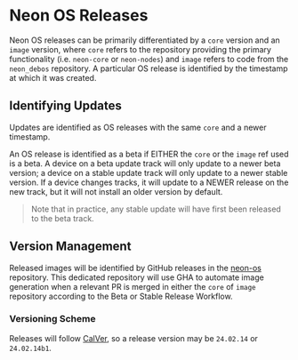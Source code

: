 # Neon OS Releases
Neon OS releases can be primarily differentiated by a `core` version and
an `image` version, where `core` refers to the repository providing the primary
functionality (i.e. `neon-core` or `neon-nodes`) and `image` refers to code from
the `neon_debos` repository. A particular OS release  is identified by the 
timestamp at which it was created.

## Identifying Updates
Updates are identified as OS releases with the same `core` and a newer timestamp.

An OS release is identified as a beta if EITHER the `core` or the `image` ref
used is a beta. A device on a beta update track will only update to a newer
beta version; a device on a stable update track will only update to a newer
stable version. If a device changes tracks, it will update to a NEWER release on
the new track, but it will not install an older version by default.
> Note that in practice, any stable update will have first been released to the
> beta track.

## Version Management
Released images will be identified by GitHub releases in the 
[neon-os](https://github.com/neongeckocom/neon-os) repository.
This dedicated repository will use GHA to automate image generation when a 
relevant PR is merged in either the `core` of `image` repository according to
the Beta or Stable Release Workflow.

### Versioning Scheme
Releases will follow [CalVer](https://calver.org/), so a release version may be
`24.02.14` or `24.02.14b1`.